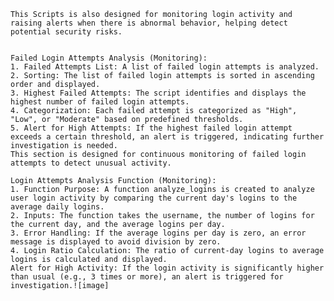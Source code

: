 	This Scripts is also designed for monitoring login activity and raising alerts when there is abnormal behavior, helping detect potential security risks.


	Failed Login Attempts Analysis (Monitoring):
	1. Failed Attempts List: A list of failed login attempts is analyzed.
	2. Sorting: The list of failed login attempts is sorted in ascending order and displayed.
	3. Highest Failed Attempts: The script identifies and displays the highest number of failed login attempts.
	4. Categorization: Each failed attempt is categorized as "High", "Low", or "Moderate" based on predefined thresholds.
	5. Alert for High Attempts: If the highest failed login attempt exceeds a certain threshold, an alert is triggered, indicating further investigation is needed.
	This section is designed for continuous monitoring of failed login attempts to detect unusual activity.

	Login Attempts Analysis Function (Monitoring):
	1. Function Purpose: A function analyze_logins is created to analyze user login activity by comparing the current day's logins to the average daily logins.
	2. Inputs: The function takes the username, the number of logins for the current day, and the average logins per day.
	3. Error Handling: If the average logins per day is zero, an error message is displayed to avoid division by zero.
	4. Login Ratio Calculation: The ratio of current-day logins to average logins is calculated and displayed.
	Alert for High Activity: If the login activity is significantly higher than usual (e.g., 3 times or more), an alert is triggered for investigation.![image]
